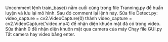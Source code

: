 Uncomment lệnh train_base() nằm cuối cùng trong file Tranning.py để huấn luyện và lưu lại mô hình.
Sau đó comment lại lệnh này.
Sửa file Detect.py: video_capture = cv2.VideoCapture(0) thành video_capture = cv2.VideoCapture('video.mp4) để nhận diện khuôn mặt đã có trong video.
Sửa thành 0 để nhận diện khuôn mặt qua camera của máy
Chạy file GUI.py
Tắt camera hay video bằng enter.

